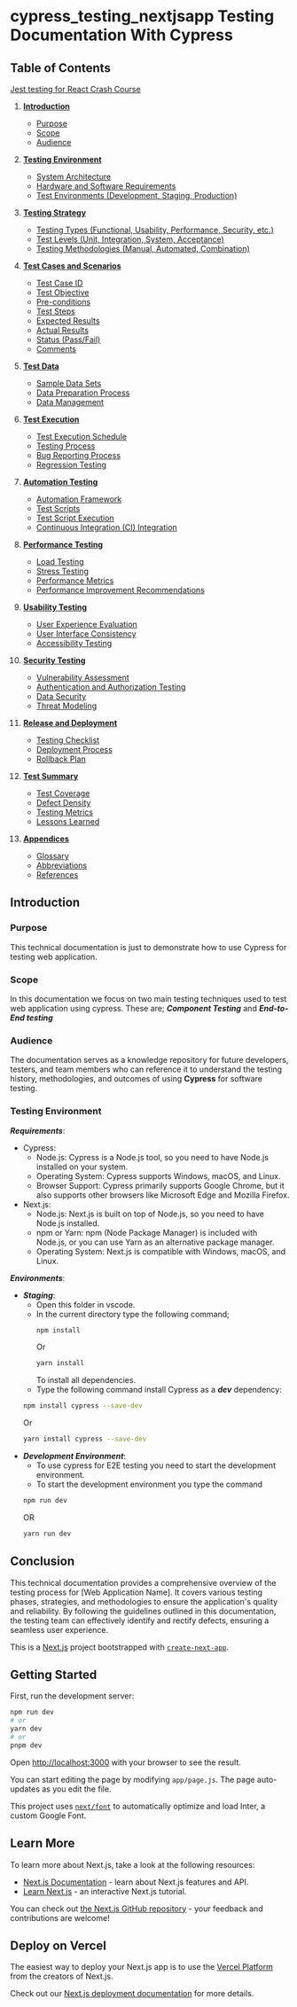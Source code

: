 # cypress_testing_nextjsapp Testing Documentation With Cypress

## Table of Contents
[Jest testing for React Crash Course](#jest-testing-for-react-crash-course)
1. [**Introduction**](#introduction)
   - [Purpose](#purpose)
   - [Scope](#scope)
   - [Audience](#audience)

2. [**Testing Environment**](#testing-environment)
   - [System Architecture](#system-architecture)
   - [Hardware and Software Requirements](#hardware-and-software-requirements)
   - [Test Environments (Development, Staging, Production)](#test-environments-(development,-staging,-production))

3. [**Testing Strategy**](#testing-strategy)
   - [Testing Types (Functional, Usability, Performance, Security, etc.)](#testing-types-(functional,-usability,-performance,-security,-etc.))
   - [Test Levels (Unit, Integration, System, Acceptance)](#test-levels-(unit,-integration,-system,-acceptance))
   - [Testing Methodologies (Manual, Automated, Combination)](#testing-methodologies-(manual,-automated,-combination))

4. [**Test Cases and Scenarios**](#test-cases-and-scenarios)
   - [Test Case ID](#test-case-id)
   - [Test Objective](#test-objective)
   - [Pre-conditions](#pre-conditions)
   - [Test Steps](#test-steps)
   - [Expected Results](#expected-results)
   - [Actual Results](#actual-results)
   - [Status (Pass/Fail)](#status-(pass/fail))
   - [Comments](#comments)

5. [**Test Data**](#test-data)
   - [Sample Data Sets](#sample-data-sets)
   - [Data Preparation Process](#data-preparation-process)
   - [Data Management](#data-management)

6. [**Test Execution**](#test-execution)
   - [Test Execution Schedule](#test-execution-schedule)
   - [Testing Process](#testing-process)
   - [Bug Reporting Process](#bug-reporting-process)
   - [Regression Testing](#regression-testing)

7. [**Automation Testing**](#automation-testing)
   - [Automation Framework](#automation-framework)
   - [Test Scripts](#test-scripts)
   - [Test Script Execution](#test-script-execution)
   - [Continuous Integration (CI) Integration](#continuous-integration-(ci)-integration)

8. [**Performance Testing**](#performance-testing)
   - [Load Testing](#load-testing)
   - [Stress Testing](#stress-testing)
   - [Performance Metrics](#performance-metrics)
   - [Performance Improvement Recommendations](#performance-improvement-recommendations)

9. [**Usability Testing**](#usability-testing)
   - [User Experience Evaluation](#user-experience-evaluation)
   - [User Interface Consistency](#user-interface-consistency)
   - [Accessibility Testing](#accessibility-testing)

10. [**Security Testing**](#security-testing)
    - [Vulnerability Assessment](#vulnerability-assessment)
    - [Authentication and Authorization Testing](#authentication-and-authorization-testing)
    - [Data Security](#data-security)
    - [Threat Modeling](#threat-modeling)

11. [**Release and Deployment**](#release-and-deployment)
    - [Testing Checklist](#testing-checklist)
    - [Deployment Process](#deployment-process)
    - [Rollback Plan](#rollback-plan)

12. [**Test Summary**](#test-summary)
    - [Test Coverage](#test-coverage)
    - [Defect Density](#defect-density)
    - [Testing Metrics](#testing-metrics)
    - [Lessons Learned](#lessons-learned)

13. [**Appendices**](#appendices)
    - [Glossary](#glossary)
    - [Abbreviations](#abbreviations)
    - [References](#references)


## Introduction
### Purpose
This technical documentation is just to demonstrate how to use Cypress for testing web application.
### Scope
In this documentation we focus on two main testing techniques used to test web application using cypress. These are; ***Component Testing*** and ***End-to-End testing***

### Audience
The documentation serves as a knowledge repository for future developers, testers, and team members who can reference it to understand the testing history, methodologies, and outcomes of using **Cypress** for software testing.

### Testing Environment
***Requirements***:
- Cypress:
  - Node.js: Cypress is a Node.js tool, so you need to have Node.js installed on your system.
  - Operating System: Cypress supports Windows, macOS, and Linux.
  - Browser Support: Cypress primarily supports Google Chrome, but it also supports other browsers like Microsoft Edge and Mozilla Firefox.
- Next.js:
  - Node.js: Next.js is built on top of Node.js, so you need to have Node.js installed.
  - npm or Yarn: npm (Node Package Manager) is included with Node.js, or you can use Yarn as an alternative package manager.
  - Operating System: Next.js is compatible with Windows, macOS, and Linux.

***Environments***:
- ***Staging***:
  - Open this folder in vscode.
  - In the current directory type the following command;
	```bash
	npm install
	```
	Or
	```bash
	yarn install
	```
	To install all dependencies.
  - Type the following command install Cypress as a ***dev*** dependency: 
   ```bash
   npm install cypress --save-dev
   ```
   Or
   ```bash
   yarn install cypress --save-dev
   ```
- ***Development Environment***:
    - To use cypress for E2E testing you need to start the development environment.
    - To start the development environment you type the command 
     ```bash
	 npm run dev
     ```
	 OR
     ```bash
	 yarn run dev
     ```
	 
## Conclusion

This technical documentation provides a comprehensive overview of the testing process for [Web Application Name]. It covers various testing phases, strategies, and methodologies to ensure the application's quality and reliability. By following the guidelines outlined in this documentation, the testing team can effectively identify and rectify defects, ensuring a seamless user experience.






































This is a [Next.js](https://nextjs.org/) project bootstrapped with [`create-next-app`](https://github.com/vercel/next.js/tree/canary/packages/create-next-app).

## Getting Started

First, run the development server:

```bash
npm run dev
# or
yarn dev
# or
pnpm dev
```

Open [http://localhost:3000](http://localhost:3000) with your browser to see the result.

You can start editing the page by modifying `app/page.js`. The page auto-updates as you edit the file.

This project uses [`next/font`](https://nextjs.org/docs/basic-features/font-optimization) to automatically optimize and load Inter, a custom Google Font.

## Learn More

To learn more about Next.js, take a look at the following resources:

- [Next.js Documentation](https://nextjs.org/docs) - learn about Next.js features and API.
- [Learn Next.js](https://nextjs.org/learn) - an interactive Next.js tutorial.

You can check out [the Next.js GitHub repository](https://github.com/vercel/next.js/) - your feedback and contributions are welcome!

## Deploy on Vercel

The easiest way to deploy your Next.js app is to use the [Vercel Platform](https://vercel.com/new?utm_medium=default-template&filter=next.js&utm_source=create-next-app&utm_campaign=create-next-app-readme) from the creators of Next.js.

Check out our [Next.js deployment documentation](https://nextjs.org/docs/deployment) for more details.
